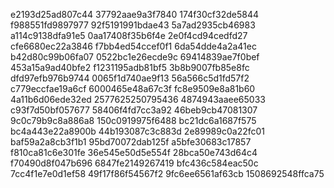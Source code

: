 e2193d25ad807c44
37792aae9a3f7840
174f30cf32de5844
f988551fd9897977
92f5191991bdae43
5a7ad2935cb46983
a114c9138dfa91e5
0aa17408f35b6f4e
2e0f4cd94cedfd27
cfe6680ec22a3846
f7bb4ed54ccef0f1
6da54dde4a2a41ec
b42d80c99b06fa07
0522bc1e26ecde9c
69414839ae7f0bef
453a15a9ad40bfe2
f1231195adb81bf5
3b8b9007fb85e8fc
dfd97efb976b9744
0065f1d740ae9f13
56a566c5d1fd57f2
c779eccfae19a6cf
6000465e48a67c3f
fc8e9509e8a81b60
4a11b6d06ede32ed
2577625250795436
4874943aaee65033
c93f7d50bf057677
58406f4fd7cc3a92
46beb9cb47081307
9c0c79b9c8a886a8
150c0919975f6488
bc21dc6a1687f575
bc4a443e22a8900b
44b193087c3c883d
2e89989c0a22fc01
baf59a2a8cb3f1b1
95bd70072dab125f
a5bfe30683c17857
f810ca81c6e301fe
36e545e50d5e554f
28bca50e743d64c4
f70490d8f047b696
6847fe2149267419
bfc436c584eac50c
7cc4f1e7e0d1ef58
49f17f86f54567f2
9fc6ee6561af63cb
1508692548ffca75
